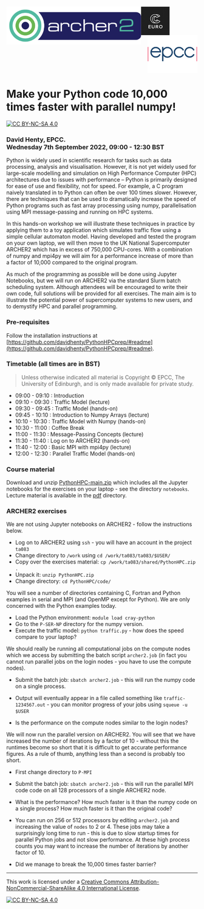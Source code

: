 <img src="./images/Archer2_logo.png" width="355" height="100"
align="left"> <img src="./images/euro-cc.jpg" width="75"
align="middle"> <img src="./images/epcc_logo.jpg" align="right"
width="133" height="100">

<br /><br /><br /><br /><br />


# Make your Python code 10,000 times faster with parallel numpy!

[![CC BY-NC-SA 4.0][cc-by-nc-sa-shield]][cc-by-nc-sa]

<h3>David Henty, EPCC.<br />
Wednesday 7th September 2022, 09:00 - 12:30 BST
</h3>

Python is widely used in scientific research for tasks such as data
processing, analysis and visualisation. However, it is not yet widely
used for large-scale modelling and simulation on High Performance
Computer (HPC) architectures due to issues with performance – Python
is primarily designed for ease of use and flexibility, not for
speed. For example, a C program naively translated in to Python can
often be over 100 times slower. However, there are techniques that can
be used to dramatically increase the speed of Python programs such as
fast array processing using numpy, parallelisation using MPI
message-passing and running on HPC systems.

In this hands-on workshop we will illustrate these techniques in
practice by applying them to a toy application which simulates traffic
flow using a simple cellular automaton model. Having developed and
tested the program on your own laptop, we will then move to the UK
National Supercomputer ARCHER2 which has in excess of 750,000
CPU-cores. With a combination of numpy and mpi4py we will aim for a
performance increase of more than a factor of 10,000 compared to the
original program.

As much of the programming as possible will be done using Jupyter
Notebooks, but we will run on ARCHER2 via the standard Slurm batch
scheduling system. Although attendees will be encouraged to write
their own code, full solutions will be provided for all exercises. The
main aim is to illustrate the potential power of supercomputer systems
to new users, and to demystify HPC and parallel programming.

<h3>Pre-requisites</h3>

Follow the installation instructions at
[https://github.com/davidhenty/PythonHPCprep/#readme](https://github.com/davidhenty/PythonHPCprep/#readme).

<h3>Timetable (all times are in BST)</h3>

<p><blockquote>Unless otherwise indicated all material is Copyright
&copy; EPCC, The University of Edinburgh, and is only made available
for private study. </blockquote></p>

 * 09:00 - 09:10 : Introduction
 * 09:10 - 09:30 : Traffic Model (lecture)
 * 09:30 - 09:45 : Traffic Model (hands-on)
 * 09:45 - 10:10 : Introduction to Numpy Arrays (lecture)
 * 10:10 - 10:30 : Traffic Model with Numpy (hands-on)
 * 10:30 - 11:00 : Coffee Break
 * 11:00 - 11:30 : Message-Passing Concepts (lecture)
 * 11:30 - 11:40 : Log on to ARCHER2 (hands-on)
 * 11:40 - 12:00 : Basic MPI with mpi4py (lecture)
 * 12:00 - 12:30 : Parallel Traffic Model (hands-on)

<h3>Course material</h3>

Download and unzip
[PythonHPC-main.zip](https://github.com/JimCircadian/PythonHPC/archive/refs/heads/main.zip)
which includes all the Jupyter notebooks for the exercises on your
laptop - see the directory `notebooks`. Lecture material is available in the [pdf](pdf) directory.

<h3>ARCHER2 exercises</h3>

We are not using Jupyter notebooks on ARCHER2 - follow the instructions below.

* Log on to ARCHER2 using `ssh` - you will have an account in the project `ta083`
* Change directory to `/work` using `cd /work/ta083/ta083/$USER/`
* Copy over the exercises material: `cp /work/ta083/shared/PythonHPC.zip .`
* Unpack it: `unzip PythonHPC.zip`
* Change directory: `cd PythonHPC/code/`

You will see a number of directories containing C, Fortran and Python
examples in serial and MPI (and OpenMP except for Python). We are only
concerned with the Python examples today.

* Load the Python environment: `module load cray-python`
* Go to the `P-SER-NP` directory for the numpy version.
* Execute the traffic model: `python traffic.py` - how does the speed
  compare to your laptop?

We should really be running all computational jobs on the compute
nodes which we access by submitting the batch script `archer2.job` (in
fact you cannot run parallel jobs on the login nodes - you have to use
the compute nodes).

* Submit the batch job: `sbatch archer2.job` - this will run the numpy
  code on a single process.

* Output will eventually appear in a file called something like
  `traffic-1234567.out` - you can monitor progress of your jobs using
  `squeue -u $USER`

* Is the performance on the compute nodes similar to the login nodes?

We will now run the parallel version on ARCHER2. You will see that we
have increased the number of iterations by a factor of 10 - without
this the runtimes become so short that it is difficult to get accurate
performance figures. As a rule of thumb, anything less than a second
is probably too short.

* First change directory to `P-MPI`

* Submit the batch job: `sbatch archer2.job` - this will run the
  parallel MPI code code on all 128 processors of a single ARCHER2
  node.

* What is the performance? How much faster is it than the numpy code
  on a single process? How much faster is it than the original code?

* You can run on 256 or 512 processors by editing `archer2.job` and
  increasing the value of `nodes` to 2 or 4. These jobs may take a
  surprisingly long time to run - this is due to slow startup times
  for parallel Python jobs and not slow performance. At these high
  process counts you may want to increase the number of iterations by
  another factor of 10.

* Did we manage to break the 10,000 times faster barrier?

---

This work is licensed under a
[Creative Commons Attribution-NonCommercial-ShareAlike 4.0 International License][cc-by-nc-sa].

[cc-by-nc-sa]: http://creativecommons.org/licenses/by-nc-sa/4.0/
[cc-by-nc-sa-image]: https://licensebuttons.net/l/by-nc-sa/4.0/88x31.png
[cc-by-nc-sa-shield]: https://img.shields.io/badge/License-CC%20BY--NC--SA%204.0-lightgrey.svg

[![CC BY-NC-SA 4.0][cc-by-nc-sa-image]][cc-by-nc-sa]


